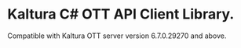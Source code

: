# Kaltura C# OTT API Client Library.
Compatible with Kaltura OTT server version 6.7.0.29270 and above.
